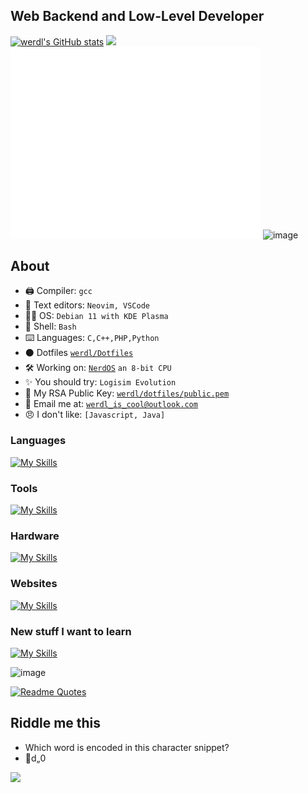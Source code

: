 ## Web Backend and Low-Level Developer 
<!-- <img SRC='https://img.shields.io/static/v1?label=app&message=VS Code&color=lightblue' /> <img SRC='https://img.shields.io/static/v1?label=app&message=GitHub&color=darkgrey' /> <img SRC='https://img.shields.io/static/v1?label=app&message=MS Edge&color=green' />

<img SRC='https://img.shields.io/static/v1?label=language&message=PHP&color=pink' /> <img SRC='https://img.shields.io/static/v1?label=language&message=Python&color=yellow' /> <img SRC='https://img.shields.io/static/v1?label=language&message=CPP&color=darkblue' /> <img SRC='https://img.shields.io/static/v1?label=language&message=HTML, CSS and JS&color=orange' />

<img SRC='https://img.shields.io/static/v1?label=framework&message=Bootstrap&color=purple' /> <img SRC='https://img.shields.io/static/v1?label=framework&message=FontAwesome&color=turquoise' /> <img SRC='https://img.shields.io/static/v1?label=framework&message=ChordCSS&color=orange' /> <img SRC='https://img.shields.io/static/v1?label=webserver&message=Apache&color=blue' />
-->


[![werdl's GitHub stats](https://github-readme-stats.vercel.app/api?username=werdl&theme=merko)](https://github.com/anuraghazra/github-readme-stats)
<img src="https://github-readme-streak-stats.herokuapp.com/?user=werdl&theme=radical&include_all_commits=true&count_private=true&theme=merko" />
<picture>
  <img src="/github-metrics.svg" alt="Metrics" width="400">
</picture>
![image](https://user-images.githubusercontent.com/116349156/226586811-3eb27ad4-0483-4135-9144-fe44d7bdd621.png)

## About
- 🖨️ Compiler: `gcc`
- 📝 Text editors: `Neovim, VSCode`
- 🧑‍💻 OS: `Debian 11 with KDE Plasma`
- 🐚 Shell: `Bash`
- ⌨️ Languages: `C,C++,PHP,Python`
- ⚫ Dotfiles [`werdl/Dotfiles`](http://GitHub.com/werdl/dotfiles)
- 🛠️ Working on: [`NerdOS`](http://GitHub.com/spartanproj/os) `an 8-bit CPU`
- ✨ You should try: `Logisim Evolution`
- 🔐 My RSA Public Key: [`werdl/dotfiles/public.pem`](http://GitHub.com/werdl/dotfiles/blob/main/public.pem)
- 👥 Email me at: [`werdl_is_cool@outlook.com`](mailto:werdl_is_cool@outlook.com)
- 😠 I don't like: `[Javascript, Java]`
### Languages
[![My Skills](https://skillicons.dev/icons?i=c,cpp,v,bash,powershell,py&theme=dark)](https://skillicons.dev)
### Tools
[![My Skills](https://skillicons.dev/icons?i=linux,svg,vscode,vim,nvim&theme=dark)](https://skillicons.dev)
### Hardware
[![My Skills](https://skillicons.dev/icons?i=arduino,raspberrypi&theme=dark)](https://skillicons.dev)
### Websites
[![My Skills](https://skillicons.dev/icons?i=js,html,css,jquery,php,flask,replit&theme=dark)](https://skillicons.dev)
### New stuff I want to learn
[![My Skills](https://skillicons.dev/icons?i=zig,ts,rust&theme=dark)](https://skillicons.dev)

<!---
werdl/werdl is a ✨ special ✨ repository because its `README.md` (this file) appears on your GitHub profile.
You can
--->
![image](https://user-images.githubusercontent.com/116349156/226586052-b12b97cd-a14f-43ce-8d8e-48e879384a26.png)

[![Readme Quotes](https://quotes-github-readme.vercel.app/api?type=vertical&theme=monokai&quote=What%20one%20programmer%20can%20do%20in%20one%20month,%20two%20programmers%20can%20do%20in%20two%20months\.&author=Fred%20Brooks)](https://github.com/piyushsuthar/github-readme-quotes)
## Riddle me this
- Which word is encoded in this character snippet? 
- d„0

<div style="justify-content:center">
<img src="https://profile-counter.glitch.me/werdl/count.svg" />
</div>


